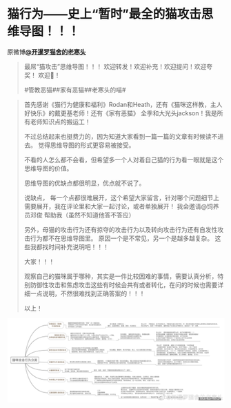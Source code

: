 # 猫行为——史上“暂时”最全的猫攻击思维导图！！！ 
原微博[**@开暹罗猫舍的老寒头**](https://m.weibo.cn/detail/4381787893476255)
> 最屌“猫攻击”思维导图！！！ 欢迎转发！欢迎补充！欢迎提问！欢迎夸奖！ 欢迎🍋！
> 
> #管教恶猫##家有恶猫##老寒头的喵#

> ​​首先感谢《猫行为健康和福利》Rodan和Heath，还有《猫咪这样教，主人好快乐》的戴更基老师！还有《家有恶猫》 全季和大光头jackson！我是所有老师知识点的搬运工！
> 
> 不过总结起来也挺费力的，因为知道大家看到一篇一篇的文章有时候读不进去。 觉得思维导图的形式更容易被接受。
> 
> 不看的人怎么都不会看，但希望多一个人对着自己猫的行为看一眼就是这个思维导图的价值。
> 
> 思维导图的优缺点都很明显，优点就不说了。
> 
> 说缺点， 每一个点都很难展开，这个希望大家留言，针对哪个问题细节上需要展开，我在评论里和大家一起讨论，或者单独展开！ 我会邀请@饲养员邓俊 帮助我（虽然不知道他答不答应）
> 
> 另外，母猫的攻击行为还有掠夺的攻击行为以及转向攻击行为还有自发性攻击行为都不在思维导图里。 原因一个是不常见，另一个是越多越复杂。 这些我都找时间补充说明吧！！！
> 
> 大家！！！
> 
> 观察自己的猫咪属于哪种，其实是一件比较困难的事情，需要认真分析，特别防御性攻击和焦虑攻击这些有时候会共有或者转化，在问的时候也需要详细一点说明，不然很难找到正确答案的！！！
> 
> 以上！

![猫行为——史上“暂时”最全的猫攻击思维导图！！！](【猫行为——史上“暂时”最全的猫攻击思维导图！！！】.jpg)